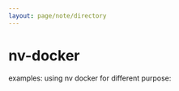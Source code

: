 ```yaml
---
layout: page/note/directory
---
```


# nv-docker

examples: using nv docker for different purpose:


